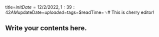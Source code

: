 title=$initDate=12/2/2022, 1:39:42 AM$updateDate=$uploaded=$tags=$readTime=␟# This is cherry editor!
## Write your contents here.